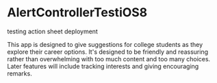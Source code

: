 # AlertControllerTestiOS8
testing action sheet deployment

This app is designed to give suggestions for college students as they explore their career options.
It's designed to be friendly and reassuring rather than overwhelming with too much content and too many choices.
Later features will include tracking interests and giving encouraging remarks.
